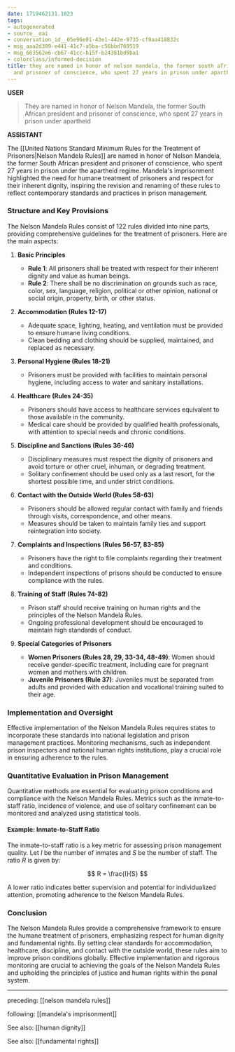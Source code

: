 ```yaml
---
date: 1719462131.1823
tags:
- autogenerated
- source__oai
- conversation_id__05e96e01-43e1-442e-9735-cf9aa418832c
- msg_aaa2d309-e441-41c7-a5ba-c56bbd769519
- msg_663562e6-cb67-41cc-b15f-b24381bd9ba1
- colorclass/informed-decision
title: they are named in honor of nelson mandela, the former south african president
  and prisoner of conscience, who spent 27 years in prison under apartheid
---
```


**USER**

> They are named in honor of Nelson Mandela, the former South African president and prisoner of conscience, who spent 27 years in prison under apartheid


**ASSISTANT**

The [[United Nations Standard Minimum Rules for the Treatment of Prisoners|Nelson Mandela Rules]] are named in honor of Nelson Mandela, the former South African president and prisoner of conscience, who spent 27 years in prison under the apartheid regime. Mandela's imprisonment highlighted the need for humane treatment of prisoners and respect for their inherent dignity, inspiring the revision and renaming of these rules to reflect contemporary standards and practices in prison management.

### Structure and Key Provisions

The Nelson Mandela Rules consist of 122 rules divided into nine parts, providing comprehensive guidelines for the treatment of prisoners. Here are the main aspects:

1. **Basic Principles**
   - **Rule 1**: All prisoners shall be treated with respect for their inherent dignity and value as human beings.
   - **Rule 2**: There shall be no discrimination on grounds such as race, color, sex, language, religion, political or other opinion, national or social origin, property, birth, or other status.

2. **Accommodation (Rules 12-17)**
   - Adequate space, lighting, heating, and ventilation must be provided to ensure humane living conditions.
   - Clean bedding and clothing should be supplied, maintained, and replaced as necessary.

3. **Personal Hygiene (Rules 18-21)**
   - Prisoners must be provided with facilities to maintain personal hygiene, including access to water and sanitary installations.

4. **Healthcare (Rules 24-35)**
   - Prisoners should have access to healthcare services equivalent to those available in the community.
   - Medical care should be provided by qualified health professionals, with attention to special needs and chronic conditions.

5. **Discipline and Sanctions (Rules 36-46)**
   - Disciplinary measures must respect the dignity of prisoners and avoid torture or other cruel, inhuman, or degrading treatment.
   - Solitary confinement should be used only as a last resort, for the shortest possible time, and under strict conditions.

6. **Contact with the Outside World (Rules 58-63)**
   - Prisoners should be allowed regular contact with family and friends through visits, correspondence, and other means.
   - Measures should be taken to maintain family ties and support reintegration into society.

7. **Complaints and Inspections (Rules 56-57, 83-85)**
   - Prisoners have the right to file complaints regarding their treatment and conditions.
   - Independent inspections of prisons should be conducted to ensure compliance with the rules.

8. **Training of Staff (Rules 74-82)**
   - Prison staff should receive training on human rights and the principles of the Nelson Mandela Rules.
   - Ongoing professional development should be encouraged to maintain high standards of conduct.

9. **Special Categories of Prisoners**
   - **Women Prisoners (Rules 28, 29, 33-34, 48-49)**: Women should receive gender-specific treatment, including care for pregnant women and mothers with children.
   - **Juvenile Prisoners (Rule 37)**: Juveniles must be separated from adults and provided with education and vocational training suited to their age.

### Implementation and Oversight

Effective implementation of the Nelson Mandela Rules requires states to incorporate these standards into national legislation and prison management practices. Monitoring mechanisms, such as independent prison inspectors and national human rights institutions, play a crucial role in ensuring adherence to the rules.

### Quantitative Evaluation in Prison Management

Quantitative methods are essential for evaluating prison conditions and compliance with the Nelson Mandela Rules. Metrics such as the inmate-to-staff ratio, incidence of violence, and use of solitary confinement can be monitored and analyzed using statistical tools.

#### Example: Inmate-to-Staff Ratio

The inmate-to-staff ratio is a key metric for assessing prison management quality. Let $I$ be the number of inmates and $S$ be the number of staff. The ratio $R$ is given by:

$$
R = \frac{I}{S}
$$

A lower ratio indicates better supervision and potential for individualized attention, promoting adherence to the Nelson Mandela Rules.

### Conclusion

The Nelson Mandela Rules provide a comprehensive framework to ensure the humane treatment of prisoners, emphasizing respect for human dignity and fundamental rights. By setting clear standards for accommodation, healthcare, discipline, and contact with the outside world, these rules aim to improve prison conditions globally. Effective implementation and rigorous monitoring are crucial to achieving the goals of the Nelson Mandela Rules and upholding the principles of justice and human rights within the penal system.


---

preceding: [[nelson mandela rules]]  


following: [[mandela's imprisonment]]

See also: [[human dignity]]


See also: [[fundamental rights]]